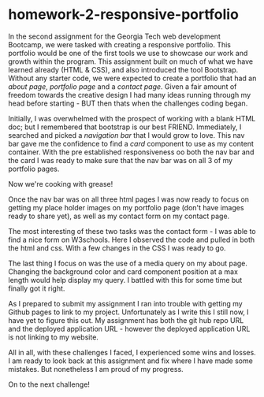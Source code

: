 # homework-2-responsive-portfolio

In the second assignment for the Georgia Tech web development Bootcamp, we were tasked with creating a responsive portfolio. This portfolio would be one of the first tools we use to showcase our work and growth within the program. This assignment built on much of what we have learned already (HTML & CSS), and also introduced the tool Bootstrap. Without any starter code, we were expected to create a portfolio that had an _about page_, _portfolio page_ and a _contact page_. Given a fair amount of freedom towards the creative design I had many ideas running through my head before starting - BUT then thats when the challenges coding began. 

Initially, I was overwhelmed with the prospect of working with a blank HTML doc; but I remembered that bootstrap is our best FRIEND. Immediately, I searched and picked a _navigation bar_ that I would grow to love. This nav bar gave me the confidence to find a _card_ component to use as my content container. With the pre established responsiveness oo both the nav bar and the card I was ready to make sure that the nav bar was on all 3 of my portfolio pages.

Now we're cooking with grease!

Once the nav bar was on all three html pages I was now ready to focus on getting my place holder images on my portfolio page (don't have images ready to share yet), as well as my contact form on my contact page. 

The most interesting of these two tasks was the contact form - I was able to find a nice form on W3schools. Here I observed the code and pulled in both the html and css. With a few changes in the CSS I was ready to go. 

The last thing I focus on was the use of a media query on my about page. Changing the background color and card component position at a max length would help display my query. I battled with this for some time but finally got it right. 

As I prepared to submit my assignment I ran into trouble with getting my Github pages to link to my project. Unfortunately as I write this I still now, I have yet to figure this out. My assignment has both the git hub repo URL and the deployed application URL - however the deployed application URL is not linking to my website. 

All in all, with these challenges I faced, I experienced some wins and losses. I am ready to look back at this assignment and fix where I have made some mistakes. But nonetheless I am proud of my progress. 

On to the next challenge!
